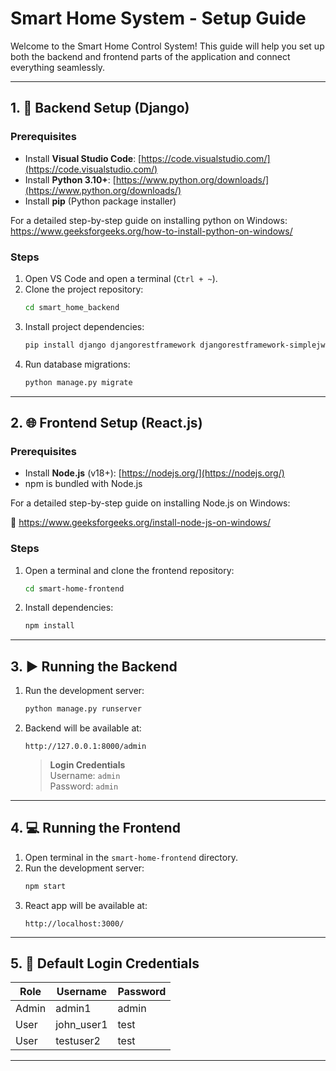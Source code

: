 
# Smart Home System - Setup Guide

Welcome to the Smart Home Control System! This guide will help you set up both the backend and frontend parts of the application and connect everything seamlessly.

---

## 1. 🔧 Backend Setup (Django)

### Prerequisites

- Install **Visual Studio Code**: [https://code.visualstudio.com/](https://code.visualstudio.com/)
- Install **Python 3.10+**: [https://www.python.org/downloads/](https://www.python.org/downloads/)
- Install **pip** (Python package installer)

For a detailed step-by-step guide on installing python on Windows:
https://www.geeksforgeeks.org/how-to-install-python-on-windows/

### Steps

1. Open VS Code and open a terminal (`Ctrl + ~`).
2. Clone the project repository:
   ```bash
   cd smart_home_backend
   ```
3. Install project dependencies:
   ```bash
   pip install django djangorestframework djangorestframework-simplejwt corsheaders
   ```
4. Run database migrations:
   ```bash
   python manage.py migrate
   ```

---

## 2. 🌐 Frontend Setup (React.js)

### Prerequisites

- Install **Node.js** (v18+): [https://nodejs.org/](https://nodejs.org/)
- npm is bundled with Node.js

For a detailed step-by-step guide on installing Node.js on Windows:

📘 https://www.geeksforgeeks.org/install-node-js-on-windows/

### Steps

1. Open a terminal and clone the frontend repository:
   ```bash
   cd smart-home-frontend
   ```
2. Install dependencies:
   ```bash
   npm install
   ```

---

## 3. ▶️ Running the Backend

1. Run the development server:
   ```bash
   python manage.py runserver
   ```
2. Backend will be available at:
   ```
   http://127.0.0.1:8000/admin
   ```

   > **Login Credentials**  
   > Username: `admin`  
   > Password: `admin`

---

## 4. 💻 Running the Frontend

1. Open terminal in the `smart-home-frontend` directory.
2. Run the development server:
   ```bash
   npm start
   ```
3. React app will be available at:
   ```
   http://localhost:3000/
   ```

---

## 5. 🔐 Default Login Credentials

| Role    | Username   | Password   |
|---------|------------|------------|
| Admin   | admin1      | admin   |
| User    | john_user1  | test    |
| User    | testuser2  | test    |

---

